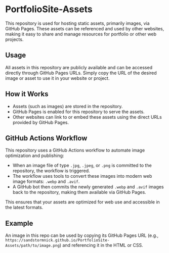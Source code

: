 # PortfolioSite-Assets

This repository is used for hosting static assets, primarily images, via GitHub Pages. These assets can be referenced and used by other websites, making it easy to share and manage resources for portfolio or other web projects.

## Usage

All assets in this repository are publicly available and can be accessed directly through GitHub Pages URLs. Simply copy the URL of the desired image or asset to use it in your website or project.

## How it Works

- Assets (such as images) are stored in the repository.
- GitHub Pages is enabled for this repository to serve the assets.
- Other websites can link to or embed these assets using the direct URLs provided by GitHub Pages.

## GitHub Actions Workflow

This repository uses a GitHub Actions workflow to automate image optimization and publishing:

- When an image file of type `.jpg`, `.jpeg`, or `.png` is committed to the repository, the workflow is triggered.
- The workflow uses tools to convert these images into modern web image formats: `.webp` and `.avif`.
- A GitHub bot then commits the newly generated `.webp` and `.avif` images back to the repository, making them available via GitHub Pages.

This ensures that your assets are optimized for web use and accessible in the latest formats.

## Example

An image in this repo can be used by copying its GitHub Pages URL (e.g., `https://sandstormnick.github.io/PortfolioSite-Assets/path/to/image.png`) and referencing it in the HTML or CSS.
